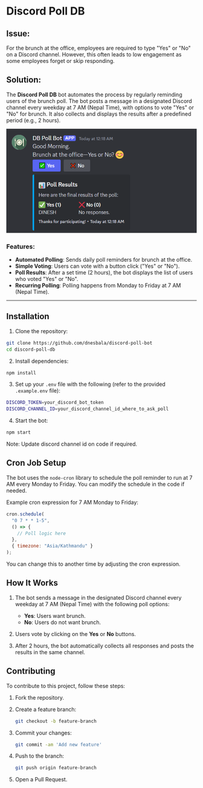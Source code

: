 # Discord Poll DB

## Issue:

For the brunch at the office, employees are required to type "Yes" or "No" on a Discord channel. However, this often leads to low engagement as some employees forget or skip responding.

## Solution:

The **Discord Poll DB** bot automates the process by regularly reminding users of the brunch poll. The bot posts a message in a designated Discord channel every weekday at 7 AM (Nepal Time), with options to vote "Yes" or "No" for brunch. It also collects and displays the results after a predefined period (e.g., 2 hours).

![Discord Poll Bot](./screenshots/discord_poll_bot.png)

### Features:

- **Automated Polling**: Sends daily poll reminders for brunch at the office.
- **Simple Voting**: Users can vote with a button click ("Yes" or "No").
- **Poll Results**: After a set time (2 hours), the bot displays the list of users who voted "Yes" or "No".
- **Recurring Polling**: Polling happens from Monday to Friday at 7 AM (Nepal Time).

---

## Installation

1. Clone the repository:

```bash
git clone https://github.com/dnesbala/discord-poll-bot
cd discord-poll-db
```

2. Install dependencies:

```bash
npm install
```

3. Set up your `.env` file with the following (refer to the provided `.example.env` file):

```bash
DISCORD_TOKEN=your_discord_bot_token
DISCORD_CHANNEL_ID=your_discord_channel_id_where_to_ask_poll
```

4. Start the bot:

```bash
npm start
```

Note: Update discord channel id on code if required.

## Cron Job Setup

The bot uses the `node-cron` library to schedule the poll reminder to run at 7 AM every Monday to Friday. You can modify the schedule in the code if needed.

Example cron expression for 7 AM Monday to Friday:

```javascript
cron.schedule(
  "0 7 * * 1-5",
  () => {
    // Poll logic here
  },
  { timezone: "Asia/Kathmandu" }
);
```

You can change this to another time by adjusting the cron expression.

## How It Works

1. The bot sends a message in the designated Discord channel every weekday at 7 AM (Nepal Time) with the following poll options:

   - **Yes**: Users want brunch.
   - **No**: Users do not want brunch.

2. Users vote by clicking on the **Yes** or **No** buttons.

3. After 2 hours, the bot automatically collects all responses and posts the results in the same channel.

## Contributing

To contribute to this project, follow these steps:

1. Fork the repository.

2. Create a feature branch:

   ```bash
   git checkout -b feature-branch
   ```

3. Commit your changes:

   ```bash
   git commit -am 'Add new feature'
   ```

4. Push to the branch:

   ```bash
   git push origin feature-branch
   ```

5. Open a Pull Request.
